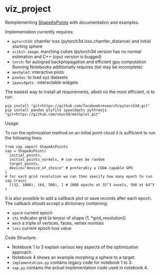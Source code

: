 # viz_project

Reimplementing [ShapeAsPoints](https://github.com/autonomousvision/shape_as_points) with documentation and examples.

Implementation currently requires:
- `pytorch3d`: chamfer loss (pytorch3d.loss.chamfer_distance) and initial starting sphere
- `scikit-image`: marching cubes (pytorch3d version has no normal estimation and C++ (cpu) version is bugged)
- `torch`: for autograd backpropagation and efficient gpu computation
Running Notebooks additionally requires (list may be incomplete):
- `meshplot`: interactive plots
- `pandas`: to load xyz datasets
- `ipywidgets` : interactable widgets

The easiest way to install all requirements, albeit no the most efficient, is to run:
```
pip install "git+https://github.com/facebookresearch/pytorch3d.git"
pip install pandas plyfile ipywidgets pythreejs "git+https://github.com/skoch9/meshplot.git"
```

Usage:

To run the optimization method on an initial point cloud it is sufficient to run the following lines:
```
from sap import ShapeAsPoints
sap = ShapeAsPoint(
  initial_points,
  initial_points_normals, # can even be random
  target_points,
  device="device_of_choice" # preferably a CUDA capable GPU
)
# for each grid resolution we can then specify how many epoch to run
sap.train(
  [(32, 1000), (64, 500), ] # 1000 epochs at 32^3 voxels, 500 at 64^3
)
```
It is also possible to add a callback plot or save records after each epoch. The callback should accept a dictionary containing:
- `epoch` current epoch
- `chi` indicator grid (a tensor of shape [1, *grid_resolution])
- `mesh` a triple of vertices, faces, vertex normals
- `loss` current epoch loss value

Code Structure:
- Notebook 1 to 3 explain various key aspects of the optimization approach.
- Notebook 4 shows an example morphing a sphere to a target.
- `implementation.py` contains legacy code for notebook 1 to 3.
- `sap.py` contains the actual implementation code used in notebook 4.
